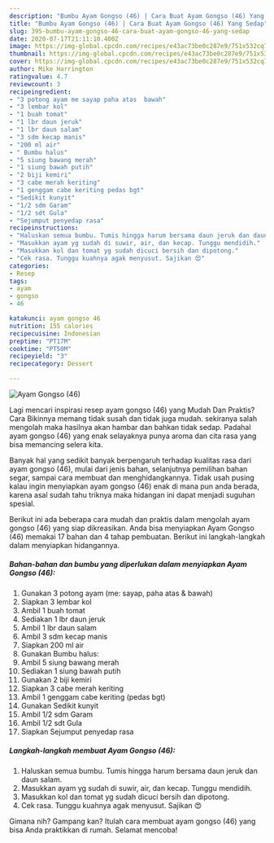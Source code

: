 ```yaml
---
description: "Bumbu Ayam Gongso (46) | Cara Buat Ayam Gongso (46) Yang Sedap"
title: "Bumbu Ayam Gongso (46) | Cara Buat Ayam Gongso (46) Yang Sedap"
slug: 395-bumbu-ayam-gongso-46-cara-buat-ayam-gongso-46-yang-sedap
date: 2020-07-17T21:11:10.400Z
image: https://img-global.cpcdn.com/recipes/e43ac73be0c287e9/751x532cq70/ayam-gongso-46-foto-resep-utama.jpg
thumbnail: https://img-global.cpcdn.com/recipes/e43ac73be0c287e9/751x532cq70/ayam-gongso-46-foto-resep-utama.jpg
cover: https://img-global.cpcdn.com/recipes/e43ac73be0c287e9/751x532cq70/ayam-gongso-46-foto-resep-utama.jpg
author: Mike Harrington
ratingvalue: 4.7
reviewcount: 3
recipeingredient:
- "3 potong ayam me sayap paha atas  bawah"
- "3 lembar kol"
- "1 buah tomat"
- "1 lbr daun jeruk"
- "1 lbr daun salam"
- "3 sdm kecap manis"
- "200 ml air"
- " Bumbu halus"
- "5 siung bawang merah"
- "1 siung bawah putih"
- "2 biji kemiri"
- "3 cabe merah keriting"
- "1 genggam cabe keriting pedas bgt"
- "Sedikit kunyit"
- "1/2 sdm Garam"
- "1/2 sdt Gula"
- "Sejumput penyedap rasa"
recipeinstructions:
- "Haluskan semua bumbu. Tumis hingga harum bersama daun jeruk dan daun salam."
- "Masukkan ayam yg sudah di suwir, air, dan kecap. Tunggu mendidih."
- "Masukkan kol dan tomat yg sudah dicuci bersih dan dipotong."
- "Cek rasa. Tunggu kuahnya agak menyusut. Sajikan 😍"
categories:
- Resep
tags:
- ayam
- gongso
- 46

katakunci: ayam gongso 46 
nutrition: 155 calories
recipecuisine: Indonesian
preptime: "PT17M"
cooktime: "PT50M"
recipeyield: "3"
recipecategory: Dessert

---
```



![Ayam Gongso (46)](https://img-global.cpcdn.com/recipes/e43ac73be0c287e9/751x532cq70/ayam-gongso-46-foto-resep-utama.jpg)

Lagi mencari inspirasi resep ayam gongso (46) yang Mudah Dan Praktis? Cara Bikinnya memang tidak susah dan tidak juga mudah. sekiranya salah mengolah maka hasilnya akan hambar dan bahkan tidak sedap. Padahal ayam gongso (46) yang enak selayaknya punya aroma dan cita rasa yang bisa memancing selera kita.

Banyak hal yang sedikit banyak berpengaruh terhadap kualitas rasa dari ayam gongso (46), mulai dari jenis bahan, selanjutnya pemilihan bahan segar, sampai cara membuat dan menghidangkannya. Tidak usah pusing kalau ingin menyiapkan ayam gongso (46) enak di mana pun anda berada, karena asal sudah tahu triknya maka hidangan ini dapat menjadi suguhan spesial.




Berikut ini ada beberapa cara mudah dan praktis dalam mengolah ayam gongso (46) yang siap dikreasikan. Anda bisa menyiapkan Ayam Gongso (46) memakai 17 bahan dan 4 tahap pembuatan. Berikut ini langkah-langkah dalam menyiapkan hidangannya.

<!--inarticleads1-->

##### Bahan-bahan dan bumbu yang diperlukan dalam menyiapkan Ayam Gongso (46):

1. Gunakan 3 potong ayam (me: sayap, paha atas &amp; bawah)
1. Siapkan 3 lembar kol
1. Ambil 1 buah tomat
1. Sediakan 1 lbr daun jeruk
1. Ambil 1 lbr daun salam
1. Ambil 3 sdm kecap manis
1. Siapkan 200 ml air
1. Gunakan  Bumbu halus:
1. Ambil 5 siung bawang merah
1. Sediakan 1 siung bawah putih
1. Gunakan 2 biji kemiri
1. Siapkan 3 cabe merah keriting
1. Ambil 1 genggam cabe keriting (pedas bgt)
1. Gunakan Sedikit kunyit
1. Ambil 1/2 sdm Garam
1. Ambil 1/2 sdt Gula
1. Siapkan Sejumput penyedap rasa




<!--inarticleads2-->

##### Langkah-langkah membuat Ayam Gongso (46):

1. Haluskan semua bumbu. Tumis hingga harum bersama daun jeruk dan daun salam.
1. Masukkan ayam yg sudah di suwir, air, dan kecap. Tunggu mendidih.
1. Masukkan kol dan tomat yg sudah dicuci bersih dan dipotong.
1. Cek rasa. Tunggu kuahnya agak menyusut. Sajikan 😍




Gimana nih? Gampang kan? Itulah cara membuat ayam gongso (46) yang bisa Anda praktikkan di rumah. Selamat mencoba!
